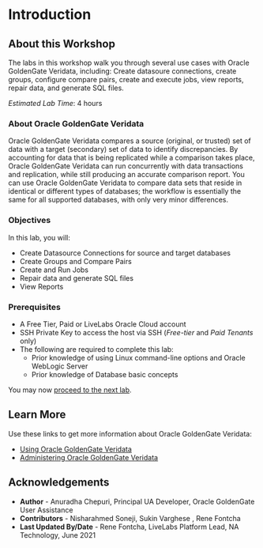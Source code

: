 # Introduction

## About this Workshop                             

The labs in this workshop walk you through several use cases with Oracle GoldenGate Veridata, including: Create datasoure connections, create groups, configure compare pairs, create and execute jobs, view reports, repair data, and generate SQL files.

*Estimated Lab Time*: 4 hours

### About Oracle GoldenGate Veridata
Oracle GoldenGate Veridata compares a source (original, or trusted) set of data with a target (secondary) set of data to identify discrepancies. By accounting for data that is being replicated while a comparison takes place, Oracle GoldenGate Veridata can run concurrently with data transactions and replication, while still producing an accurate comparison report. You can use Oracle GoldenGate Veridata to compare data sets that reside in identical or different types of databases; the workflow is essentially the same for all supported databases, with only very minor differences.


### Objectives
In this lab, you will:
* Create Datasource Connections for source and target databases
* Create Groups and Compare Pairs
* Create and Run Jobs
* Repair data and generate SQL files
* View Reports

### Prerequisites
* A Free Tier, Paid or LiveLabs Oracle Cloud account
* SSH Private Key to access the host via SSH (*Free-tier* and *Paid Tenants* only)
* The following are required to complete this lab:
    * Prior knowledge of using Linux command-line options and Oracle WebLogic Server
    * Prior knowledge of Database basic concepts

You may now [proceed to the next lab](#next).

## Learn More

Use these links to get more information about Oracle GoldenGate Veridata:

* [Using Oracle GoldenGate Veridata](https://docs.oracle.com/en/middleware/goldengate/veridata/12.2.1.4/gvdug/intro-veridata.html#GUID-5E0D122D-913C-4307-97FB-DF815409FB14)
* [Administering Oracle GoldenGate Veridata](https://docs.oracle.com/en/middleware/goldengate/veridata/12.2.1.4/gvdad/introduction-oracle-goldengate-veridata.html#GUID-E34C2B1C-AA1D-4F62-BBB5-05AB6A913B40)


## Acknowledgements
* **Author** - Anuradha Chepuri, Principal UA Developer, Oracle GoldenGate User Assistance
* **Contributors** -  Nisharahmed Soneji, Sukin Varghese , Rene Fontcha
* **Last Updated By/Date** - Rene Fontcha, LiveLabs Platform Lead, NA Technology, June 2021
